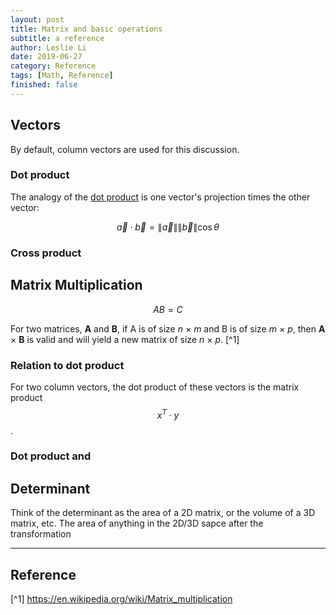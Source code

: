 ```yaml
---
layout: post
title: Matrix and basic operations
subtitle: a reference
author: Leslie Li
date: 2019-06-27
category: Reference
tags: [Math, Reference]
finished: false
---
```


## Vectors

By default, column vectors are used for this discussion.

### Dot product

The analogy of the [dot product](https://en.wikipedia.org/wiki/Dot_product) is one vector's 
projection times the other vector:

$$\vec{a} \cdot \vec{b} = \left \| \vec{a} \right \|\left \| \vec{b} \right \| \cos{\theta }$$

### Cross product

## Matrix Multiplication

$$AB = C$$

 For two matrices, **A** and **B**, if A is of size *n* × *m* and B is of size
 *m* × *p*, then **A** × **B** is valid and will yield a new matrix of size *n* × *p*. 
 [^1]
 
### Relation to dot product

For two column vectors, the dot product of these vectors is the matrix product $$ x^{T}\cdot y $$. 

### Dot product and 

## Determinant

Think of the determinant as the area of a 2D matrix, or the volume of a 3D matrix, etc. The area of anything in the 
2D/3D sapce after the transformation 


***

## Reference

[^1] https://en.wikipedia.org/wiki/Matrix_multiplication



